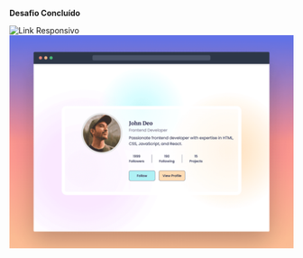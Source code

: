 **Desafio Concluído**

![Link Responsivo](https://profile-card-component-g4nadb0r1-yanaiaras-projects.vercel.app/)
![Profile Card Component](./design/desktop-cover.png)

